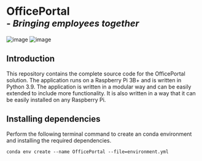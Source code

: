 # OfficePortal <br><sup>- _Bringing employees together_</sup>

![image](https://img.shields.io/badge/Raspberry%20Pi-A22846?style=for-the-badge&logo=Raspberry%20Pi&logoColor=white)
![image](https://img.shields.io/badge/Python-FFD43B?style=for-the-badge&logo=python&logoColor=blue)

## Introduction

This repository contains the complete source code for the OfficePortal solution. The application runs on a Raspberry Pi 3B+ and is written in Python 3.9. The application is written in a modular way and can be easily extended to include more functionality. It is also written in a way that it can be easily installed on any Raspberry Pi.

## Installing dependencies



Perform the following terminal command to create an conda environment and installing the required dependencies.

    conda env create --name OfficePortal --file=environment.yml
